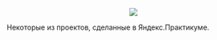 <p align="center">
  <img src="https://avatars.mds.yandex.net/get-lpc/10116223/099a1ee1-39ec-40c8-97ed-f7b8548cf5f0/orig" />
</p>

Некоторые из проектов, сделанные в Яндекс.Практикуме.
